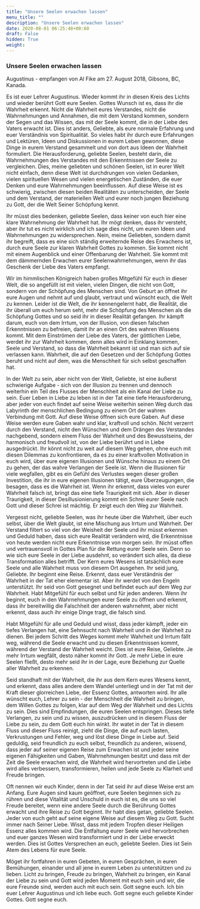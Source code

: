 ```yaml
---
title: "Unsere Seelen erwachen lassen"
menu_title: ""
description: "Unsere Seelen erwachen lassen"
date: 2020-08-01 06:25:48+00:60
draft: False
hidden: True
weight:
---
```

### Unsere Seelen erwachen lassen

Augustinus - empfangen von Al Fike am 27. August 2018, Gibsons, BC, Kanada.

Es ist euer Lehrer Augustinus. Wieder kommt ihr in diesen Kreis des Lichts und wieder berührt Gott eure Seelen. Gottes Wunsch ist es, dass ihr die Wahrheit erkennt. Nicht die Wahrheit eures Verstandes, nicht die Wahrnehmungen und Annahmen, die mit dem Verstand kommen, sondern der Segen und das Wissen, das mit der Seele kommt, die in der Liebe des Vaters erwacht ist. Dies ist anders, Geliebte, als eure normale Erfahrung und euer Verständnis von Spiritualität. So vieles habt ihr durch eure Erfahrungen und Lektüren, Ideen und Diskussionen in eurem Leben gewonnen, diese Dinge in eurem Verstand gesammelt und von dort aus Ideen der Wahrheit formuliert. Die Herausforderung, geliebte Seelen, besteht darin, die Wahrnehmungen des Verstandes mit den Erkenntnissen der Seele zu vergleichen. Dies, meine geliebten und schönen Seelen, ist in eurer Welt nicht einfach, denn diese Welt ist durchdrungen von vielen Gedanken, vielen spirituellen Wesen und vielen energetischen Zuständen, die euer Denken und eure Wahrnehmungen beeinflussen. Auf diese Weise ist es schwierig, zwischen diesen beiden Realitäten zu unterscheiden, der Seele und dem Verstand, der materiellen Welt und eurer noch jungen Beziehung zu Gott, der die Welt Seiner Schöpfung kennt.

Ihr müsst dies bedenken, geliebte Seelen, dass keiner von euch hier eine klare Wahrnehmung der Wahrheit hat. Ihr mögt denken, dass ihr versteht, aber ihr tut es nicht wirklich und ich sage dies nicht, um euren Ideen und Wahrnehmungen zu widersprechen. Nein, meine Geliebten, sondern damit ihr begreift, dass es eine sich ständig erweiternde Reise des Erwachens ist, durch eure Seele zur klaren Wahrheit Gottes zu kommen. Sie kommt nicht mit einem Augenblick und einer Offenbarung der Wahrheit. Sie kommt mit dem dämmernden Erwachen eurer Seelenwahrnehmungen, wenn ihr das Geschenk der Liebe des Vaters empfangt.

Wir im himmlischen Königreich haben großes Mitgefühl für euch in dieser Welt, die so angefüllt ist mit vielen, vielen Dingen, die nicht von Gott, sondern von der Schöpfung des Menschen sind. Von Geburt an öffnet ihr eure Augen und nehmt auf und glaubt, vertraut und wünscht euch, die Welt zu kennen. Leider ist die Welt, die ihr kennengelernt habt, die Realität, die ihr überall um euch herum seht, mehr die Schöpfung des Menschen als die Schöpfung Gottes und so seid ihr in dieser Realität gefangen. Ihr kämpft darum, euch von dem Irrtum, von der Illusion, von diesen falschen Erkenntnissen zu befreien, damit ihr an einen Ort des wahren Wissens kommt. Mit dem Einströmen der Liebe des Vaters, der göttlichen Liebe, werdet ihr zur Wahrheit kommen, denn alles wird in Einklang kommen, Seele und Verstand, so dass die Wahrheit bekannt ist und man sich auf sie verlassen kann. Wahrheit, die auf den Gesetzen und der Schöpfung Gottes beruht und nicht auf dem, was die Menschheit für sich selbst geschaffen hat.

In der Welt zu sein, aber nicht von der Welt, Geliebte, ist eine äußerst schwierige Aufgabe - sich von der Illusion zu trennen und dennoch weiterhin ein Teil des Flusses der Menschheit als ein Kanal der Liebe zu sein. Euer Leben in Liebe zu leben ist in der Tat eine tiefe Herausforderung, aber jeder von euch findet auf seine Weise weiterhin seinen Weg durch das Labyrinth der menschlichen Bedingung zu einem Ort der wahren Verbindung mit Gott. Auf diese Weise öffnen sich eure Gaben. Auf diese Weise werden eure Gaben wahr und klar, kraftvoll und schön. Nicht verzerrt durch den Verstand, nicht den Wünschen und dem Drängen des Verstandes nachgebend, sondern einem Fluss der Wahrheit und des Bewusstseins, der harmonisch und freudvoll ist, von der Liebe berührt und in Liebe ausgedrückt. Ihr könnt nicht zu weit auf diesem Weg gehen, ohne euch mit diesen Dilemmas zu konfrontieren, da es zu einer kraftvollen Motivation in euch wird, über eure eigenen Illusionen und Wünsche hinaus zu einem Ort zu gehen, der das wahre Verlangen der Seele ist. Wenn die Illusionen für viele wegfallen, gibt es ein Gefühl des Verlustes wegen dieser großen Investition, die ihr in eure eigenen Illusionen tätigt, eure Überzeugungen, die besagen, dass es die Wahrheit ist. Wenn ihr erkennt, dass vieles von eurer Wahrheit falsch ist, bringt das eine tiefe Traurigkeit mit sich. Aber in dieser Traurigkeit, in dieser Desillusionierung kommt ein Schrei eurer Seele nach Gott und dieser Schrei ist mächtig. Er zeigt euch den Weg zur Wahrheit.

Vergesst nicht, geliebte Seelen, was ihr heute über die Wahrheit, über euch selbst, über die Welt glaubt, ist eine Mischung aus Irrtum und Wahrheit. Der Verstand filtert so viel von der Weisheit der Seele und ihr müsst erkennen und Geduld haben, dass sich eure Realität verändern wird, die Erkenntnisse von heute werden nicht eure Erkenntnisse von morgen sein. Ihr müsst offen und vertrauensvoll in Gottes Plan für die Rettung eurer Seele sein. Denn so wie sich eure Seele in der Liebe ausdehnt, so verändert sich alles, da diese Transformation alles betrifft. Der Kern eures Wesens ist tatsächlich eure Seele und alle Wahrheit muss von diesem Ort ausgehen. Ihr seid jung, Geliebte. Ihr beginnt eine Reise. Erkennt, dass euer Verständnis der Wahrheit in der Tat eher elementar ist. Aber ihr werdet von den Engeln unterstützt. Ihr seid von Gott gesegnet und befindet euch auf dem Weg zur Wahrheit. Habt Mitgefühl für euch selbst und für jeden anderen. Wenn ihr beginnt, euch in den Wahrnehmungen eurer Seele zu öffnen und erkennt, dass ihr bereitwillig die Falschheit der anderen wahrnehmt, aber nicht erkennt, dass auch ihr einige Dinge tragt, die falsch sind.

Habt Mitgefühl für alle und Geduld und wisst, dass jeder kämpft, jeder ein tiefes Verlangen hat, eine Sehnsucht nach Wahrheit und in der Wahrheit zu dienen. Bei jedem Schritt des Weges kommt mehr Wahrheit und Irrtum fällt weg, während die Seele erwacht und zu diesen Erkenntnissen kommt, während der Verstand der Wahrheit weicht. Dies ist eure Reise, Geliebte. Je mehr Irrtum wegfällt, desto näher kommt ihr Gott. Je mehr Liebe in eure Seelen fließt, desto mehr seid ihr in der Lage, eure Beziehung zur Quelle aller Wahrheit zu erkennen.

Seid standhaft mit der Wahrheit, die ihr aus dem Kern eures Wesens kennt, und erkennt, dass alles andere dem Wandel unterliegt und in der Tat mit der Kraft dieser glorreichen Liebe, der Essenz Gottes, antworten wird. Ihr alle wünscht euch, Lehrer zu sein - der Menschheit die Wahrheit zu bringen, dem Willen Gottes zu folgen, klar auf dem Weg der Wahrheit und des Lichts zu sein. Dies sind Empfindungen, die euren Seelen entspringen. Dieses tiefe Verlangen, zu sein und zu wissen, auszudrücken und in diesem Fluss der Liebe zu sein, zu dem Gott euch hin winkt. Ihr watet in der Tat in diesem Fluss und dieser Fluss reinigt, zieht die Dinge, die auf euch lasten, Verkrustungen und Fehler, weg und löst diese Dinge in Liebe auf. Seid geduldig, seid freundlich zu euch selbst, freundlich zu anderen, wissend, dass jeder auf seiner eigenen Reise zum Erwachen ist und jeder seine eigenen Fähigkeiten und Gaben, Wahrnehmungen besitzt und dass mit der Zeit die Seele erwachen wird, die Wahrheit wird hervortreten und die Liebe wird alles verbessern, transformieren, heilen und jede Seele zu Klarheit und Freude bringen.

Oft nennen wir euch Kinder, denn in der Tat seid ihr auf diese Weise erst am Anfang. Eure Augen sind kaum geöffnet, eure Seelen beginnen sich zu rühren und diese Vitalität und Unschuld in euch ist es, die uns so viel Freude bereitet, wenn eine andere Seele durch die Berührung Gottes erwacht und ihre Reise zu Gott beginnt. Ihr habt dies getan, geliebte Seelen. Jeder von euch geht auf seine eigene Weise auf diesem Weg zu Gott. Sucht immer nach Seiner Liebe. Wisst, dass mit jedem Tropfen dieser Heiligen Essenz alles kommen wird. Die Entfaltung eurer Seele wird hervorbrechen und euer ganzes Wesen wird transformiert und in der Liebe erweckt werden. Dies ist Gottes Versprechen an euch, geliebte Seelen. Dies ist Sein Atem des Lebens für eure Seele.

Möget ihr fortfahren in euren Gebeten, in euren Gesprächen, in euren Bemühungen, einander und all jene in eurem Leben zu unterstützen und zu lieben. Licht zu bringen, Freude zu bringen, Wahrheit zu bringen, ein Kanal der Liebe zu sein und Gott wird jeden Moment mit euch sein und wir, die eure Freunde sind, werden auch mit euch sein. Gott segne euch. Ich bin euer Lehrer Augustinus und ich liebe euch. Gott segne euch geliebte Kinder Gottes. Gott segne euch.
